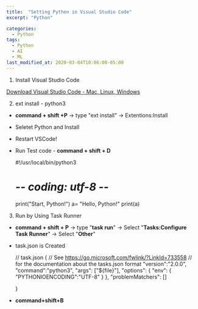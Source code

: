 ```yaml
---
title:  "Setting Python in Visual Studio Code"
excerpt: "Python"

categories:
  - Python
tags:
  - Python
  - AI
  - ML
last_modified_at: 2020-03-04T10:06:00-05:00
---
```


1. Install Visual Studio Code 

[Download Visual Studio Code - Mac, Linux, Windows](https://code.visualstudio.com/Download)

2. ext install - python3

- **command + shift +P** → type "ext install" → Extentions:Install
- Seletet Python and Install
- Restart VSCode!
- Run Test code - **command + shift + D**

    #!/usr/local/bin/python3
    # -*- coding: utf-8 -*-
     
    print("Start, Python!")
    a= "Hello, Python!"
    print(a)
    
    

3. Run by Using Task Runner

- **command + shift + P** → type "**task run**" → Select "**Tasks:Configure Task Runner**" → Select "**Other**"
- task.json is Created

    // task.json
    {
        // See https://go.microsoft.com/fwlink/?LinkId=733558
        // for the documentation about the tasks.json format
        "version":"2.0.0",
        "command":"python3",
        "args": ["${file}"],
        "options": {
            "env": {
                "PYTHONIOENCODING":"UTF-8"
            }
        },
        "problemMatchers": []
    
    }

- **command+shift+B**